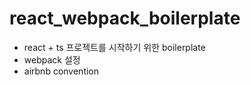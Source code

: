 # react_webpack_boilerplate
-  react + ts 프로젝트를 시작하기 위한 boilerplate
-  webpack 설정
-  airbnb convention
